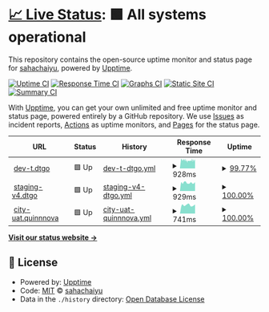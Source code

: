 # [📈 Live Status](https://sahachaiyu.github.io/uptime): <!--live status--> **🟩 All systems operational**

This repository contains the open-source uptime monitor and status page for [sahachaiyu](https://sahachaiyu.github.io/uptime), powered by [Upptime](https://github.com/upptime/upptime).

[![Uptime CI](https://github.com/sahachaiyu/uptime/workflows/Uptime%20CI/badge.svg)](https://github.com/sahachaiyu/uptime/actions?query=workflow%3A%22Uptime+CI%22)
[![Response Time CI](https://github.com/sahachaiyu/uptime/workflows/Response%20Time%20CI/badge.svg)](https://github.com/sahachaiyu/uptime/actions?query=workflow%3A%22Response+Time+CI%22)
[![Graphs CI](https://github.com/sahachaiyu/uptime/workflows/Graphs%20CI/badge.svg)](https://github.com/sahachaiyu/uptime/actions?query=workflow%3A%22Graphs+CI%22)
[![Static Site CI](https://github.com/sahachaiyu/uptime/workflows/Static%20Site%20CI/badge.svg)](https://github.com/sahachaiyu/uptime/actions?query=workflow%3A%22Static+Site+CI%22)
[![Summary CI](https://github.com/sahachaiyu/uptime/workflows/Summary%20CI/badge.svg)](https://github.com/sahachaiyu/uptime/actions?query=workflow%3A%22Summary+CI%22)

With [Upptime](https://upptime.js.org), you can get your own unlimited and free uptime monitor and status page, powered entirely by a GitHub repository. We use [Issues](https://github.com/sahachaiyu/uptime/issues) as incident reports, [Actions](https://github.com/sahachaiyu/uptime/actions) as uptime monitors, and [Pages](https://sahachaiyu.github.io/uptime) for the status page.

<!--start: status pages-->
<!-- This summary is generated by Upptime (https://github.com/upptime/upptime) -->
<!-- Do not edit this manually, your changes will be overwritten -->
<!-- prettier-ignore -->
| URL | Status | History | Response Time | Uptime |
| --- | ------ | ------- | ------------- | ------ |
| <img alt="" src="https://icons.duckduckgo.com/ip3/dev-t.dtgo.com.ico" height="13"> [dev-t.dtgo](https://dev-t.dtgo.com) | 🟩 Up | [dev-t-dtgo.yml](https://github.com/sahachaiyu/uptime/commits/HEAD/history/dev-t-dtgo.yml) | <details><summary><img alt="Response time graph" src="./graphs/dev-t-dtgo/response-time-week.png" height="20"> 928ms</summary><br><a href="https://sahachaiyu.github.io/uptime/history/dev-t-dtgo"><img alt="Response time 940" src="https://img.shields.io/endpoint?url=https%3A%2F%2Fraw.githubusercontent.com%2Fsahachaiyu%2Fuptime%2FHEAD%2Fapi%2Fdev-t-dtgo%2Fresponse-time.json"></a><br><a href="https://sahachaiyu.github.io/uptime/history/dev-t-dtgo"><img alt="24-hour response time 982" src="https://img.shields.io/endpoint?url=https%3A%2F%2Fraw.githubusercontent.com%2Fsahachaiyu%2Fuptime%2FHEAD%2Fapi%2Fdev-t-dtgo%2Fresponse-time-day.json"></a><br><a href="https://sahachaiyu.github.io/uptime/history/dev-t-dtgo"><img alt="7-day response time 928" src="https://img.shields.io/endpoint?url=https%3A%2F%2Fraw.githubusercontent.com%2Fsahachaiyu%2Fuptime%2FHEAD%2Fapi%2Fdev-t-dtgo%2Fresponse-time-week.json"></a><br><a href="https://sahachaiyu.github.io/uptime/history/dev-t-dtgo"><img alt="30-day response time 934" src="https://img.shields.io/endpoint?url=https%3A%2F%2Fraw.githubusercontent.com%2Fsahachaiyu%2Fuptime%2FHEAD%2Fapi%2Fdev-t-dtgo%2Fresponse-time-month.json"></a><br><a href="https://sahachaiyu.github.io/uptime/history/dev-t-dtgo"><img alt="1-year response time 940" src="https://img.shields.io/endpoint?url=https%3A%2F%2Fraw.githubusercontent.com%2Fsahachaiyu%2Fuptime%2FHEAD%2Fapi%2Fdev-t-dtgo%2Fresponse-time-year.json"></a></details> | <details><summary><a href="https://sahachaiyu.github.io/uptime/history/dev-t-dtgo">99.77%</a></summary><a href="https://sahachaiyu.github.io/uptime/history/dev-t-dtgo"><img alt="All-time uptime 99.33%" src="https://img.shields.io/endpoint?url=https%3A%2F%2Fraw.githubusercontent.com%2Fsahachaiyu%2Fuptime%2FHEAD%2Fapi%2Fdev-t-dtgo%2Fuptime.json"></a><br><a href="https://sahachaiyu.github.io/uptime/history/dev-t-dtgo"><img alt="24-hour uptime 100.00%" src="https://img.shields.io/endpoint?url=https%3A%2F%2Fraw.githubusercontent.com%2Fsahachaiyu%2Fuptime%2FHEAD%2Fapi%2Fdev-t-dtgo%2Fuptime-day.json"></a><br><a href="https://sahachaiyu.github.io/uptime/history/dev-t-dtgo"><img alt="7-day uptime 99.77%" src="https://img.shields.io/endpoint?url=https%3A%2F%2Fraw.githubusercontent.com%2Fsahachaiyu%2Fuptime%2FHEAD%2Fapi%2Fdev-t-dtgo%2Fuptime-week.json"></a><br><a href="https://sahachaiyu.github.io/uptime/history/dev-t-dtgo"><img alt="30-day uptime 99.46%" src="https://img.shields.io/endpoint?url=https%3A%2F%2Fraw.githubusercontent.com%2Fsahachaiyu%2Fuptime%2FHEAD%2Fapi%2Fdev-t-dtgo%2Fuptime-month.json"></a><br><a href="https://sahachaiyu.github.io/uptime/history/dev-t-dtgo"><img alt="1-year uptime 99.33%" src="https://img.shields.io/endpoint?url=https%3A%2F%2Fraw.githubusercontent.com%2Fsahachaiyu%2Fuptime%2FHEAD%2Fapi%2Fdev-t-dtgo%2Fuptime-year.json"></a></details>
| <img alt="" src="https://icons.duckduckgo.com/ip3/staging-v4.dtgo.com.ico" height="13"> [staging-v4.dtgo](https://staging-v4.dtgo.com) | 🟩 Up | [staging-v4-dtgo.yml](https://github.com/sahachaiyu/uptime/commits/HEAD/history/staging-v4-dtgo.yml) | <details><summary><img alt="Response time graph" src="./graphs/staging-v4-dtgo/response-time-week.png" height="20"> 929ms</summary><br><a href="https://sahachaiyu.github.io/uptime/history/staging-v4-dtgo"><img alt="Response time 985" src="https://img.shields.io/endpoint?url=https%3A%2F%2Fraw.githubusercontent.com%2Fsahachaiyu%2Fuptime%2FHEAD%2Fapi%2Fstaging-v4-dtgo%2Fresponse-time.json"></a><br><a href="https://sahachaiyu.github.io/uptime/history/staging-v4-dtgo"><img alt="24-hour response time 836" src="https://img.shields.io/endpoint?url=https%3A%2F%2Fraw.githubusercontent.com%2Fsahachaiyu%2Fuptime%2FHEAD%2Fapi%2Fstaging-v4-dtgo%2Fresponse-time-day.json"></a><br><a href="https://sahachaiyu.github.io/uptime/history/staging-v4-dtgo"><img alt="7-day response time 929" src="https://img.shields.io/endpoint?url=https%3A%2F%2Fraw.githubusercontent.com%2Fsahachaiyu%2Fuptime%2FHEAD%2Fapi%2Fstaging-v4-dtgo%2Fresponse-time-week.json"></a><br><a href="https://sahachaiyu.github.io/uptime/history/staging-v4-dtgo"><img alt="30-day response time 970" src="https://img.shields.io/endpoint?url=https%3A%2F%2Fraw.githubusercontent.com%2Fsahachaiyu%2Fuptime%2FHEAD%2Fapi%2Fstaging-v4-dtgo%2Fresponse-time-month.json"></a><br><a href="https://sahachaiyu.github.io/uptime/history/staging-v4-dtgo"><img alt="1-year response time 985" src="https://img.shields.io/endpoint?url=https%3A%2F%2Fraw.githubusercontent.com%2Fsahachaiyu%2Fuptime%2FHEAD%2Fapi%2Fstaging-v4-dtgo%2Fresponse-time-year.json"></a></details> | <details><summary><a href="https://sahachaiyu.github.io/uptime/history/staging-v4-dtgo">100.00%</a></summary><a href="https://sahachaiyu.github.io/uptime/history/staging-v4-dtgo"><img alt="All-time uptime 99.99%" src="https://img.shields.io/endpoint?url=https%3A%2F%2Fraw.githubusercontent.com%2Fsahachaiyu%2Fuptime%2FHEAD%2Fapi%2Fstaging-v4-dtgo%2Fuptime.json"></a><br><a href="https://sahachaiyu.github.io/uptime/history/staging-v4-dtgo"><img alt="24-hour uptime 100.00%" src="https://img.shields.io/endpoint?url=https%3A%2F%2Fraw.githubusercontent.com%2Fsahachaiyu%2Fuptime%2FHEAD%2Fapi%2Fstaging-v4-dtgo%2Fuptime-day.json"></a><br><a href="https://sahachaiyu.github.io/uptime/history/staging-v4-dtgo"><img alt="7-day uptime 100.00%" src="https://img.shields.io/endpoint?url=https%3A%2F%2Fraw.githubusercontent.com%2Fsahachaiyu%2Fuptime%2FHEAD%2Fapi%2Fstaging-v4-dtgo%2Fuptime-week.json"></a><br><a href="https://sahachaiyu.github.io/uptime/history/staging-v4-dtgo"><img alt="30-day uptime 99.96%" src="https://img.shields.io/endpoint?url=https%3A%2F%2Fraw.githubusercontent.com%2Fsahachaiyu%2Fuptime%2FHEAD%2Fapi%2Fstaging-v4-dtgo%2Fuptime-month.json"></a><br><a href="https://sahachaiyu.github.io/uptime/history/staging-v4-dtgo"><img alt="1-year uptime 99.99%" src="https://img.shields.io/endpoint?url=https%3A%2F%2Fraw.githubusercontent.com%2Fsahachaiyu%2Fuptime%2FHEAD%2Fapi%2Fstaging-v4-dtgo%2Fuptime-year.json"></a></details>
| <img alt="" src="https://icons.duckduckgo.com/ip3/city-uat.quinnnova.com.ico" height="13"> [city-uat.quinnnova](https://city-uat.quinnnova.com) | 🟩 Up | [city-uat-quinnnova.yml](https://github.com/sahachaiyu/uptime/commits/HEAD/history/city-uat-quinnnova.yml) | <details><summary><img alt="Response time graph" src="./graphs/city-uat-quinnnova/response-time-week.png" height="20"> 741ms</summary><br><a href="https://sahachaiyu.github.io/uptime/history/city-uat-quinnnova"><img alt="Response time 763" src="https://img.shields.io/endpoint?url=https%3A%2F%2Fraw.githubusercontent.com%2Fsahachaiyu%2Fuptime%2FHEAD%2Fapi%2Fcity-uat-quinnnova%2Fresponse-time.json"></a><br><a href="https://sahachaiyu.github.io/uptime/history/city-uat-quinnnova"><img alt="24-hour response time 743" src="https://img.shields.io/endpoint?url=https%3A%2F%2Fraw.githubusercontent.com%2Fsahachaiyu%2Fuptime%2FHEAD%2Fapi%2Fcity-uat-quinnnova%2Fresponse-time-day.json"></a><br><a href="https://sahachaiyu.github.io/uptime/history/city-uat-quinnnova"><img alt="7-day response time 741" src="https://img.shields.io/endpoint?url=https%3A%2F%2Fraw.githubusercontent.com%2Fsahachaiyu%2Fuptime%2FHEAD%2Fapi%2Fcity-uat-quinnnova%2Fresponse-time-week.json"></a><br><a href="https://sahachaiyu.github.io/uptime/history/city-uat-quinnnova"><img alt="30-day response time 774" src="https://img.shields.io/endpoint?url=https%3A%2F%2Fraw.githubusercontent.com%2Fsahachaiyu%2Fuptime%2FHEAD%2Fapi%2Fcity-uat-quinnnova%2Fresponse-time-month.json"></a><br><a href="https://sahachaiyu.github.io/uptime/history/city-uat-quinnnova"><img alt="1-year response time 763" src="https://img.shields.io/endpoint?url=https%3A%2F%2Fraw.githubusercontent.com%2Fsahachaiyu%2Fuptime%2FHEAD%2Fapi%2Fcity-uat-quinnnova%2Fresponse-time-year.json"></a></details> | <details><summary><a href="https://sahachaiyu.github.io/uptime/history/city-uat-quinnnova">100.00%</a></summary><a href="https://sahachaiyu.github.io/uptime/history/city-uat-quinnnova"><img alt="All-time uptime 100.00%" src="https://img.shields.io/endpoint?url=https%3A%2F%2Fraw.githubusercontent.com%2Fsahachaiyu%2Fuptime%2FHEAD%2Fapi%2Fcity-uat-quinnnova%2Fuptime.json"></a><br><a href="https://sahachaiyu.github.io/uptime/history/city-uat-quinnnova"><img alt="24-hour uptime 100.00%" src="https://img.shields.io/endpoint?url=https%3A%2F%2Fraw.githubusercontent.com%2Fsahachaiyu%2Fuptime%2FHEAD%2Fapi%2Fcity-uat-quinnnova%2Fuptime-day.json"></a><br><a href="https://sahachaiyu.github.io/uptime/history/city-uat-quinnnova"><img alt="7-day uptime 100.00%" src="https://img.shields.io/endpoint?url=https%3A%2F%2Fraw.githubusercontent.com%2Fsahachaiyu%2Fuptime%2FHEAD%2Fapi%2Fcity-uat-quinnnova%2Fuptime-week.json"></a><br><a href="https://sahachaiyu.github.io/uptime/history/city-uat-quinnnova"><img alt="30-day uptime 100.00%" src="https://img.shields.io/endpoint?url=https%3A%2F%2Fraw.githubusercontent.com%2Fsahachaiyu%2Fuptime%2FHEAD%2Fapi%2Fcity-uat-quinnnova%2Fuptime-month.json"></a><br><a href="https://sahachaiyu.github.io/uptime/history/city-uat-quinnnova"><img alt="1-year uptime 100.00%" src="https://img.shields.io/endpoint?url=https%3A%2F%2Fraw.githubusercontent.com%2Fsahachaiyu%2Fuptime%2FHEAD%2Fapi%2Fcity-uat-quinnnova%2Fuptime-year.json"></a></details>

<!--end: status pages-->

[**Visit our status website →**](https://sahachaiyu.github.io/uptime)

## 📄 License

- Powered by: [Upptime](https://github.com/upptime/upptime)
- Code: [MIT](./LICENSE) © [sahachaiyu](https://sahachaiyu.github.io/uptime)
- Data in the `./history` directory: [Open Database License](https://opendatacommons.org/licenses/odbl/1-0/)
